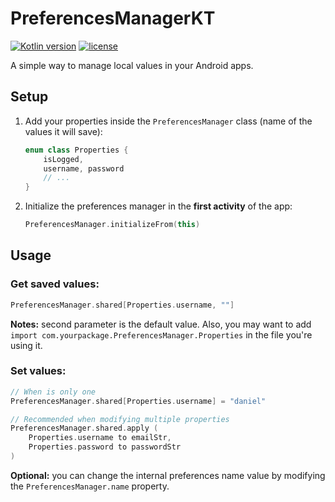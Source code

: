 # PreferencesManagerKT

[![Kotlin version](https://img.shields.io/badge/Kotlin-1.2-brightgreen.svg)](https://kotlinlang.org/)
[![license](https://img.shields.io/badge/license-MIT-blue.svg)](https://github.com/illescasDaniel/PreferencesManagerKT/blob/master/LICENSE)

A simple way to manage local values in your Android apps.

Setup
-----

1. Add your properties inside the `PreferencesManager` class (name of the values it will save):
	```kotlin
	enum class Properties {
	    isLogged,
	    username, password
	    // ...
	}
	```
2. Initialize the preferences manager in the **first activity** of the app:

	```kotlin
	PreferencesManager.initializeFrom(this)
	```

Usage
-----

### Get saved values:

```Kotlin
PreferencesManager.shared[Properties.username, ""]
```

**Notes:** second parameter is the default value. Also, you may want to add `import com.yourpackage.PreferencesManager.Properties` in the file you're using it.

### **Set** values:

```kotlin
// When is only one
PreferencesManager.shared[Properties.username] = "daniel"

// Recommended when modifying multiple properties
PreferencesManager.shared.apply (
    Properties.username to emailStr,
    Properties.password to passwordStr
)
```
**Optional:** you can change the internal preferences name value by modifying the `PreferencesManager.name` property.